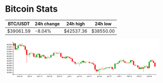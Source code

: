 # Bitcoin Stats

BTC/USDT|24h change|24h high|24h low|
|---|---|---|---|
|$39061.59|-8.04%|$42537.36|$38550.00|

<img src="./chart.svg">
